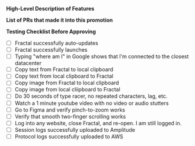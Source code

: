 **High-Level Description of Features**


**List of PRs that made it into this promotion**


**Testing Checklist Before Approving**

- [ ] Fractal successfully auto-updates
- [ ] Fractal successfully launches
- [ ] Typing "where am I" in Google shows that I'm connected to the closest datacenter
- [ ] Copy text from Fractal to local clipboard
- [ ] Copy text from local clipboard to Fractal
- [ ] Copy image from Fractal to local clipboard
- [ ] Copy image from local cliipboard to Fractal
- [ ] Do 30 seconds of type racer, no repeated characters, lag, etc.
- [ ] Watch a 1 minute youtube video with no video or audio stutters
- [ ] Go to Figma and verify pinch-to-zoom works
- [ ] Verify that smooth two-finger scrolling works
- [ ] Log into any website, close Fractal, and re-open. I am still logged in.
- [ ] Session logs successfully uploaded to Amplitude
- [ ] Protocol logs successfully uploaded to AWS
